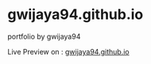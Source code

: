 # gwijaya94.github.io
portfolio by gwijaya94 

Live Preview on : [gwijaya94.github.io](https://gwijaya94.github.io/#/)
